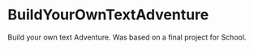 # BuildYourOwnTextAdventure
Build your own text Adventure. Was based on a final project for School.

